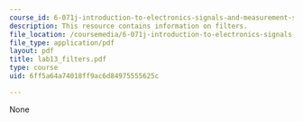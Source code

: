 ```yaml
---
course_id: 6-071j-introduction-to-electronics-signals-and-measurement-spring-2006
description: This resource contains information on filters.
file_location: /coursemedia/6-071j-introduction-to-electronics-signals-and-measurement-spring-2006/6ff5a64a74018ff9ac6d84975555625c_lab13_filters.pdf
file_type: application/pdf
layout: pdf
title: lab13_filters.pdf
type: course
uid: 6ff5a64a74018ff9ac6d84975555625c

---
```

None